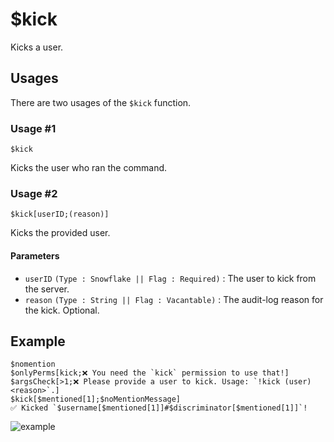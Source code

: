 # $kick
Kicks a user.

## Usages
There are two usages of the `$kick` function.

### Usage #1 
```
$kick
```
Kicks the user who ran the command.

### Usage #2
```
$kick[userID;(reason)]
```
Kicks the provided user.

#### Parameters
- `userID` `(Type : Snowflake || Flag : Required)` : The user to kick from the server.
- `reason` `(Type : String || Flag : Vacantable)` : The audit-log reason for the kick. Optional.

## Example
```
$nomention
$onlyPerms[kick;❌ You need the `kick` permission to use that!]
$argsCheck[>1;❌ Please provide a user to kick. Usage: `!kick (user) <reason>`.]
$kick[$mentioned[1];$noMentionMessage]
✅ Kicked `$username[$mentioned[1]]#$discriminator[$mentioned[1]]`!
```

![example](https://user-images.githubusercontent.com/69215413/123518740-4742a600-d675-11eb-8581-1707b6989203.png)
